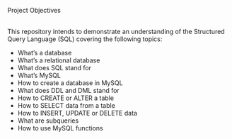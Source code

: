 Project Objectives<br><br>

This repository intends to demonstrate an understanding of the Structured Query Language (SQL) covering the following topics:<br>
* What’s a database<br>
* What’s a relational database<br>
* What does SQL stand for<br>
* What’s MySQL<br>
* How to create a database in MySQL<br>
* What does DDL and DML stand for<br>
* How to CREATE or ALTER a table<br>
* How to SELECT data from a table<br>
* How to INSERT, UPDATE or DELETE data<br>
* What are subqueries<br>
* How to use MySQL functions

